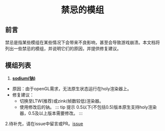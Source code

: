 <div align="center">

# 禁忌的模组

</div>

## 前言

禁忌是指某些模组在某些情况下会带来不良影响，甚至会导致游戏崩溃。本文档将列出一些禁忌的模组，并说明它们的原因，并提供修复建议。

## 模组列表

 1. **[sodium(钠)](https://www.curseforge.com/minecraft/mc-mods/sodium)**

   - 原因：由于openGL需求，无法原生状态运行在holy渲染器上。
   - 修复建议：
     - 切换至LTW(推荐)或zink(帧数较低)渲染器。
     - 使用修改后的钠。
::: tip 提示
0.5以下(不包括0.5)版本原生支持holy渲染器，0.5及以上版本需要修改。
:::

 2.待补充，请在issue中留言或PR。[issue](https://github.com/ning-g-mo/fcl-docs/issues)